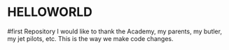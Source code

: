 # HELLOWORLD
#first Repository
I would like to thank the Academy, my parents, my butler, my jet pilots, etc.
This is the way we make code changes.
